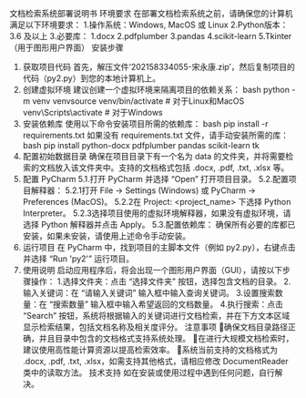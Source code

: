 文档检索系统部署说明书
环境要求
在部署文档检索系统之前，请确保您的计算机满足以下环境要求：
1.操作系统：Windows, MacOS 或 Linux
2.Python版本：3.6 及以上
3.必要库：
1.docx
2.pdfplumber
3.pandas
4.scikit-learn
5.Tkinter（用于图形用户界面）
安装步骤
1. 获取项目代码
首先，解压文件‘202158334055-宋永康.zip’，然后复制项目的代码（py2.py）到您的本地计算机上。
2. 创建虚拟环境
建议创建一个虚拟环境来隔离项目的依赖关系：
bash
python -m venv venvsource venv/bin/activate # 对于Linux和MacOS
venv\Scripts\activate # 对于Windows
3. 安装依赖库
使用以下命令安装项目所需的依赖库：
bash
pip install -r requirements.txt
如果没有 requirements.txt 文件，请手动安装所需的库：
bash
pip install python-docx pdfplumber pandas scikit-learn tk
4. 配置初始数据目录
确保在项目目录下有一个名为 data 的文件夹，并将需要检索的文档放入该文件夹中。支持的文档格式包括 .docx, .pdf, .txt, .xlsx 等。
5. 配置 PyCharm
5.1.打开 PyCharm 并选择 “Open” 打开项目目录。
5.2.配置项目解释器：
5.2.1打开 File -> Settings (Windows) 或 PyCharm -> Preferences (MacOS)。
5.2.2在 Project: <project_name> 下选择 Python Interpreter。
5.2.3选择项目使用的虚拟环境解释器，如果没有虚拟环境，请选择 Python 解释器并点击 Apply。
5.3.配置依赖库：
确保所有必要的库都已安装，如果未安装，请使用上述命令手动安装。
6. 运行项目
在 PyCharm 中，找到项目的主脚本文件（例如 py2.py），右键点击并选择 “Run 'py2'” 运行项目。
7. 使用说明
启动应用程序后，将会出现一个图形用户界面（GUI），请按以下步骤操作：
1.选择文件夹：点击 “选择文件夹” 按钮，选择包含文档的目录。
2.输入关键词：在 “请输入关键词” 输入框中输入查询关键词。
3.设置搜索数量：在 “搜索数量” 输入框中输入希望返回的文档数量。
4.执行搜索：点击 “Search” 按钮，系统将根据输入的关键词进行文档检索，并在下方文本区域显示检索结果，包括文档名称及相关度评分。
注意事项
确保文档目录路径正确，并且目录中包含的文档格式支持系统处理。
在进行大规模文档检索时，建议使用高性能计算资源以提高检索效率。
系统当前支持的文档格式为 .docx, .pdf, .txt, .xlsx，如需支持其他格式，请相应修改 DocumentReader 类中的读取方法。
技术支持
如在安装或使用过程中遇到任何问题，自行解决。
